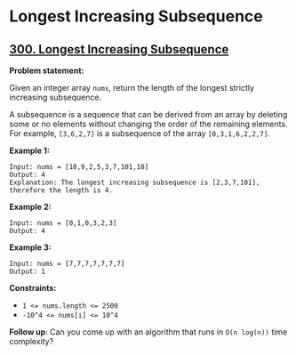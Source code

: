 # Longest Increasing Subsequence

## [300. Longest Increasing Subsequence](https://leetcode.com/problems/longest-increasing-subsequence/)

**Problem statement:**

Given an integer array `nums`, return the length of the longest strictly increasing subsequence.

A subsequence is a sequence that can be derived from an array by deleting some or no elements without changing the order of the remaining elements. For example, `[3,6,2,7]` is a subsequence of the array `[0,3,1,6,2,2,7]`.

**Example 1:**

```
Input: nums = [10,9,2,5,3,7,101,18]
Output: 4
Explanation: The longest increasing subsequence is [2,3,7,101], therefore the length is 4.
```

**Example 2:**

```
Input: nums = [0,1,0,3,2,3]
Output: 4
```

**Example 3:**

```
Input: nums = [7,7,7,7,7,7,7]
Output: 1
```

**Constraints:**

* `1 <= nums.length <= 2500`
* `-10^4 <= nums[i] <= 10^4`

**Follow up**: Can you come up with an algorithm that runs in `O(n log(n))` time complexity?
